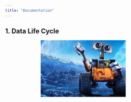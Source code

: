```yaml
---
title: "Documentation"
---
```


## 1. Data Life Cycle

<p align="center">
  <img src="photos/wallE.jpg" />
</p>
